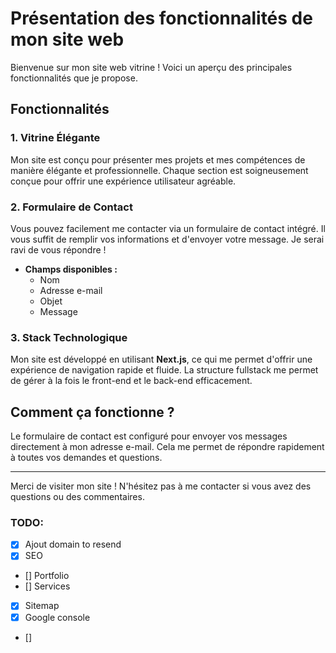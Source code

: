 # Présentation des fonctionnalités de mon site web

Bienvenue sur mon site web vitrine ! Voici un aperçu des principales fonctionnalités que je propose.

## Fonctionnalités

### 1. Vitrine Élégante

Mon site est conçu pour présenter mes projets et mes compétences de manière élégante et professionnelle. Chaque section est soigneusement conçue pour offrir une expérience utilisateur agréable.

### 2. Formulaire de Contact

Vous pouvez facilement me contacter via un formulaire de contact intégré. Il vous suffit de remplir vos informations et d'envoyer votre message. Je serai ravi de vous répondre !

- **Champs disponibles :**
  - Nom
  - Adresse e-mail
  - Objet
  - Message

### 3. Stack Technologique

Mon site est développé en utilisant **Next.js**, ce qui me permet d'offrir une expérience de navigation rapide et fluide. La structure fullstack me permet de gérer à la fois le front-end et le back-end efficacement.

## Comment ça fonctionne ?

Le formulaire de contact est configuré pour envoyer vos messages directement à mon adresse e-mail. Cela me permet de répondre rapidement à toutes vos demandes et questions.

---

Merci de visiter mon site ! N'hésitez pas à me contacter si vous avez des questions ou des commentaires.

### TODO:

- [x] Ajout domain to resend
- [x] SEO
- [] Portfolio
- [] Services
- [x] Sitemap
- [x] Google console
- []
